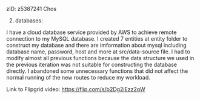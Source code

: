 zID: z5387241
Chos



2. databases:


I have a cloud database service provided by AWS to achieve remote connection to my MySQL database. I created 7 entities at entity folder to construct my database and there are imformation about mysql including database name, password, host and more at src/data-source file. I had to modify almost all previous functions because the data structure we used in the previous iteration was not suitable for constructing the database directly. I abandoned some unnecessary functions that did not affect the normal running of the new routes to reduce my workload.


Link to Flipgrid video: https://flip.com/s/b2Dg2iEzz2qW

